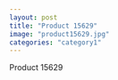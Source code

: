 ```yaml
---
layout: post
title: "Product 15629"
image: "product15629.jpg"
categories: "category1"
---
```

Product 15629
